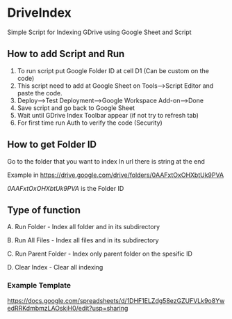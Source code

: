 # DriveIndex

Simple Script for Indexing GDrive using Google Sheet and Script

## How to add Script and Run

1.  To run script put Google Folder ID at cell D1 (Can be custom on the code)
2.  This script need to add at Google Sheet on Tools-->Script Editor and paste the code.
3.  Deploy-->Test Deployment-->Google Workspace Add-on-->Done
4.  Save script and go back to Google Sheet
5.  Wait until GDrive Index Toolbar appear (if not try to refresh tab)
6.  For first time run Auth to verify the code (Security)

## How to get Folder ID

Go to the folder that you want to index
In url there is string at the end 

Example in https://drive.google.com/drive/folders/0AAFxtOxOHXbtUk9PVA

*0AAFxtOxOHXbtUk9PVA* is the Folder ID

## Type of function

A.  Run Folder - Index all folder and in its subdirectory

B.  Run All Files - Index all files and in its subdirectory

C.  Run Parent Folder - Index only parent folder on the spesific ID

D.  Clear Index - Clear all indexing 

### Example Template

https://docs.google.com/spreadsheets/d/1DHF1ELZdg58ezGZUFVLk9o8YwedRRKdmbmzLAOskjH0/edit?usp=sharing
